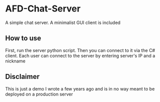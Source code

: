 # AFD-Chat-Server
A simple chat server. A minimalist GUI client is included

## How to use
First, run the server python script. Then you can connect to it via the C# client. Each user can connect to the server by entering server's IP and a nickname

## Disclaimer
This is just a demo I wrote a few years ago and is in no way meant to be deployed on a production server
